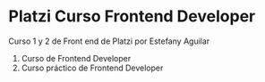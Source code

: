 # Platzi Curso Frontend Developer
Curso 1 y 2 de Front end de Platzi por Estefany Aguilar
1. Curso de Frontend Developer
2. Curso práctico de Frontend Developer
